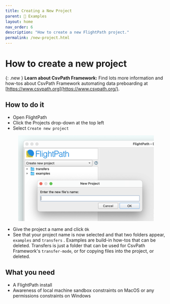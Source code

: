 ```yaml
---
title: Creating a New Project
parent: 🎨 Examples
layout: home
nav_order: 6
description: "How to create a new FlightPath project."
permalink: /new-project.html
---
```


# How to create a new project

{: .new }
**Learn about CsvPath Framework:** Find lots more information and how-tos about CsvPath Framework automating data preboarding at [https://www.csvpath.org](https://www.csvpath.org/).

## How to do it

* Open FlightPath
* Click the Projects drop-down at the top left
* Select `Create new project`&#x20;

<figure><img src="assets/app_images/create_new_project.png" alt="" width="563"><figcaption></figcaption></figure>

* Give the project a name and click `Ok`
* See that your project name is now selected and that two folders appear, `examples` and `transfers` . Examples are build-in how-tos that can be deleted. Transfers is just a folder that can be used for CsvPath Framework's  `transfer-mode`, or for copying files into the project, or deleted.

## What you need

* A FlightPath install
* Awareness of local machine sandbox constraints on MacOS or any permissions constraints on Windows


